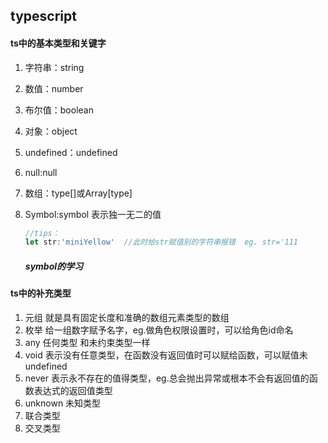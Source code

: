 ## typescript



#### ts中的基本类型和关键字

1. 字符串：string

2. 数值：number

3. 布尔值：boolean

4. 对象：object

5. undefined：undefined

6. null:null

7. 数组：type[]或Array[type]

8. Symbol:symbol   表示独一无二的值

   ```typescript
   //tips：
   let str:'miniYellow'  //此时给str赋值别的字符串报错  eg. str='111
   ```

   ##### symbol的学习

   

      

   

#### ts中的补充类型

1. 元组      就是具有固定长度和准确的数组元素类型的数组
2. 枚举    给一组数字赋予名字，eg.做角色权限设置时，可以给角色id命名
3. any     任何类型 和未约束类型一样
4. void    表示没有任意类型，在函数没有返回值时可以赋给函数，可以赋值未undefined
5. never  表示永不存在的值得类型，eg.总会抛出异常或根本不会有返回值的函数表达式的返回值类型
6. unknown  未知类型
7. 联合类型
8. 交叉类型





